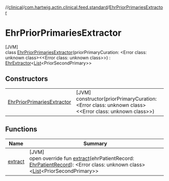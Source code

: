 //[clinical](../../../index.md)/[com.hartwig.actin.clinical.feed.standard](../index.md)/[EhrPriorPrimariesExtractor](index.md)

# EhrPriorPrimariesExtractor

[JVM]\
class [EhrPriorPrimariesExtractor](index.md)(priorPrimaryCuration: &lt;Error class: unknown class&gt;&lt;&lt;Error class: unknown class&gt;&gt;) : [EhrExtractor](../-ehr-extractor/index.md)&lt;[List](https://kotlinlang.org/api/latest/jvm/stdlib/kotlin.collections/-list/index.html)&lt;PriorSecondPrimary&gt;&gt;

## Constructors

| | |
|---|---|
| [EhrPriorPrimariesExtractor](-ehr-prior-primaries-extractor.md) | [JVM]<br>constructor(priorPrimaryCuration: &lt;Error class: unknown class&gt;&lt;&lt;Error class: unknown class&gt;&gt;) |

## Functions

| Name | Summary |
|---|---|
| [extract](extract.md) | [JVM]<br>open override fun [extract](extract.md)(ehrPatientRecord: [EhrPatientRecord](../-ehr-patient-record/index.md)): &lt;Error class: unknown class&gt;&lt;[List](https://kotlinlang.org/api/latest/jvm/stdlib/kotlin.collections/-list/index.html)&lt;PriorSecondPrimary&gt;&gt; |
